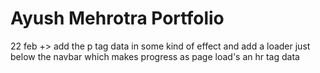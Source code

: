 <h1> Ayush Mehrotra Portfolio </h1>

22 feb +> add the p tag data in some kind of effect and add a loader
just below the navbar which makes progress as page load's an hr tag data

<!-- TODO: -->
